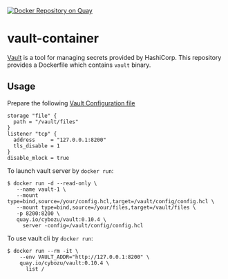 [![Docker Repository on Quay](https://quay.io/repository/cybozu/vault/status "Docker Repository on Quay")](https://quay.io/repository/cybozu/vault)

vault-container
===============

[Vault](https://www.vaultproject.io) is a tool for managing secrets provided by HashiCorp.
This repository provides a Dockerfile which contains `vault` binary.

Usage
-----

Prepare the following [Vault Configuration file](https://www.vaultproject.io/docs/configuration/index.html)

```
storage "file" {
  path = "/vault/files"
}
listener "tcp" {
  address     = "127.0.0.1:8200"
  tls_disable = 1
}
disable_mlock = true
```

To launch vault server by `docker run`:

    $ docker run -d --read-only \
       --name vault-1 \
       --mount type=bind,source=/your/config.hcl,target=/vault/config/config.hcl \
       --mount type=bind,source=/your/files,target=/vault/files \
       -p 8200:8200 \
       quay.io/cybozu/vault:0.10.4 \
         server -config=/vault/config/config.hcl

To use vault cli by `docker run`:

    $ docker run --rm -it \
        --env VAULT_ADDR="http://127.0.0.1:8200" \
        quay.io/cybozu/vault:0.10.4 \
          list /
